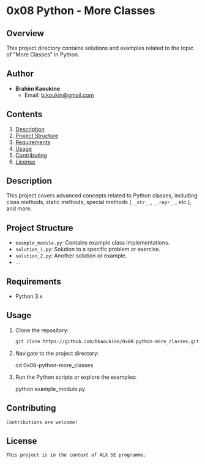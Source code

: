 # 0x08 Python - More Classes

## Overview

This project directory contains solutions and examples related to the topic of "More Classes" in Python.

## Author

- **Brahim Kaoukine**
  - Email: b.koukin@gmail.com

## Contents

1. [Description](#description)
2. [Project Structure](#project-structure)
3. [Requirements](#requirements)
4. [Usage](#usage)
5. [Contributing](#contributing)
6. [License](#license)

## Description

This project covers advanced concepts related to Python classes, including class methods, static methods, special methods (`__str__`, `__repr__`, etc.), and more.

## Project Structure

- `example_module.py`: Contains example class implementations.
- `solution_1.py`: Solution to a specific problem or exercise.
- `solution_2.py`: Another solution or example.
- ...

## Requirements

- Python 3.x

## Usage

1. Clone the repository:

   ```bash
   git clone https://github.com/bkaoukine/0x08-python-more_classes.git

2. Navigate to the project directory:
    
    cd 0x08-python-more_classes
3. Run the Python scripts or explore the examples:

    python example_module.py

## Contributing
    Contributions are welcome! 

## License

    This project is in the context of ALX SE programme.

